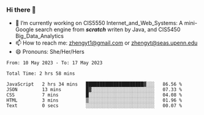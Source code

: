 ### Hi there 👋

<!--
**zhengyt1/zhengyt1** is a ✨ _special_ ✨ repository because its `README.md` (this file) appears on your GitHub profile.

Here are some ideas to get you started:

- 🔭 I’m currently working on ...
- 🌱 I’m currently learning ...
- 👯 I’m looking to collaborate on ...
- 🤔 I’m looking for help with ...
- 💬 Ask me about ...
- 📫 How to reach me: ...
- 😄 Pronouns: ...
- ⚡ Fun fact: ...
-->

- 🔭 I’m currently working on CIS5550 Internet_and_Web_Systems: A mini-Google search engine from ***scratch*** writen by Java, and CIS5450 Big_Data_Analytics
- 📫 How to reach me: zhengyt1@gmail.com or zhengyt@seas.upenn.edu
- 😄 Pronouns: She/Her/Hers



<!--START_SECTION:waka-->

```text
From: 10 May 2023 - To: 17 May 2023

Total Time: 2 hrs 58 mins

JavaScript   2 hrs 34 mins   █████████████████████▓░░░   86.56 %
JSON         13 mins         █▓░░░░░░░░░░░░░░░░░░░░░░░   07.33 %
CSS          7 mins          █░░░░░░░░░░░░░░░░░░░░░░░░   04.08 %
HTML         3 mins          ▒░░░░░░░░░░░░░░░░░░░░░░░░   01.96 %
Text         0 secs          ░░░░░░░░░░░░░░░░░░░░░░░░░   00.07 %
```

<!--END_SECTION:waka-->

